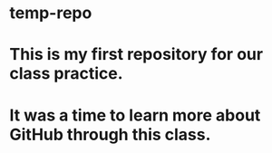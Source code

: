 # temp-repo
# This is my first repository for our class practice.
# It was a time to learn more about GitHub through this class.
